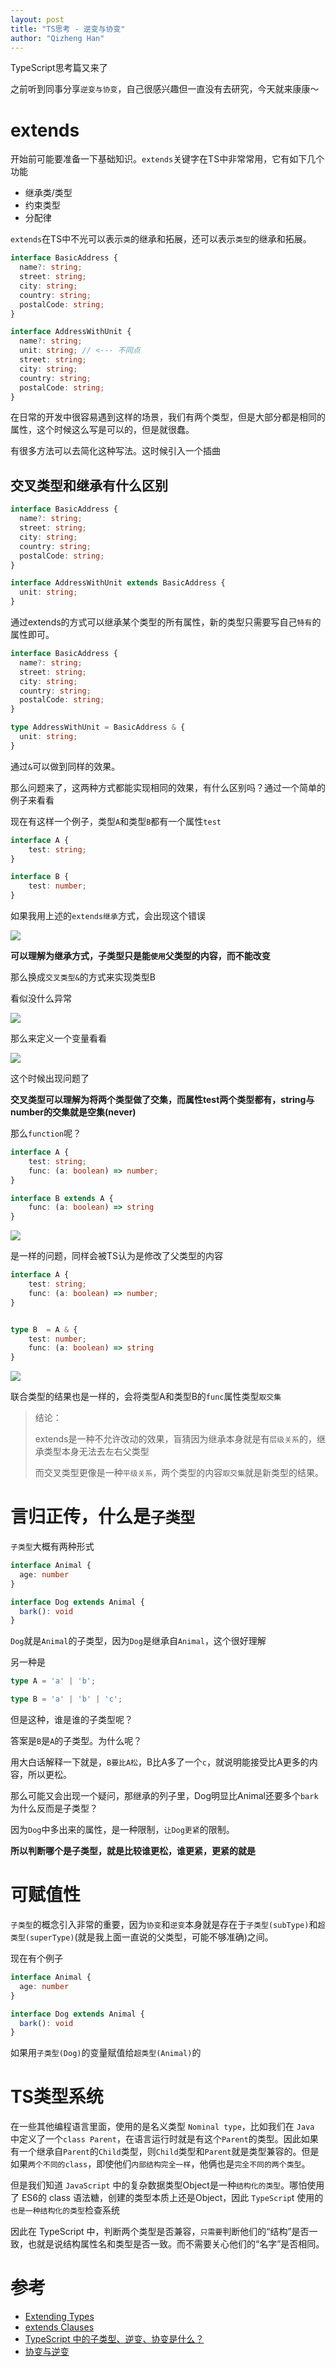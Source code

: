 ```yaml
---
layout: post
title: "TS思考 - 逆变与协变"
author: "Qizheng Han"
---
```


TypeScript思考篇又来了 

之前听到同事分享`逆变与协变`，自己很感兴趣但一直没有去研究，今天就来康康～


# extends

开始前可能要准备一下基础知识。`extends`关键字在TS中非常常用，它有如下几个功能

- 继承类/类型
- 约束类型
- 分配律

`extends`在TS中不光可以表示`类`的继承和拓展，还可以表示`类型`的继承和拓展。

```ts
interface BasicAddress {
  name?: string;
  street: string;
  city: string;
  country: string;
  postalCode: string;
}

interface AddressWithUnit {
  name?: string;
  unit: string; // <--- 不同点
  street: string;
  city: string;
  country: string;
  postalCode: string;
}
```

在日常的开发中很容易遇到这样的场景，我们有两个类型，但是大部分都是相同的属性，这个时候这么写是可以的，但是就很蠢。

有很多方法可以去简化这种写法。这时候引入一个插曲

## 交叉类型和继承有什么区别

```ts
interface BasicAddress {
  name?: string;
  street: string;
  city: string;
  country: string;
  postalCode: string;
}

interface AddressWithUnit extends BasicAddress {
  unit: string;
}
```

通过extends的方式可以继承某个类型的所有属性，新的类型只需要写自己`特有`的属性即可。

```ts
interface BasicAddress {
  name?: string;
  street: string;
  city: string;
  country: string;
  postalCode: string;
}

type AddressWithUnit = BasicAddress & {
  unit: string;
}
```
通过`&`可以做到同样的效果。

那么问题来了，这两种方式都能实现相同的效果，有什么区别吗？通过一个简单的例子来看看


现在有这样一个例子，类型`A`和类型`B`都有一个属性`test`

```ts
interface A {
    test: string;
}

interface B {
    test: number;
}
```

如果我用上述的`extends继承`方式，会出现这个错误

![](/assets/img/2022-01-31/extendsA.jpg)

**可以理解为继承方式，子类型只是能`使用`父类型的内容，而不能改变**

那么换成`交叉类型&`的方式来实现类型B

看似没什么异常

![](/assets/img/2022-01-31/type&B.jpg)

那么来定义一个变量看看

![](/assets/img/2022-01-31/typeBError.jpg)

这个时候出现问题了

**交叉类型可以理解为将两个类型做了交集，而属性test两个类型都有，string与number的交集就是空集(never)**

那么`function`呢？


```ts
interface A {
    test: string;
    func: (a: boolean) => number;
}

interface B extends A {
    func: (a: boolean) => string
}
```
![](/assets/img/2022-01-31/funcExtends.jpg)

是一样的问题，同样会被TS认为是修改了父类型的内容

```ts
interface A {
    test: string;
    func: (a: boolean) => number;
}


type B  = A & {
    test: number;
    func: (a: boolean) => string
}
```
![](/assets/img/2022-01-31/typeBFunc.jpg)

联合类型的结果也是一样的，会将类型A和类型B的`func`属性类型`取交集`


> 结论：
>
> extends是一种不允许改动的效果，盲猜因为继承本身就是有`层级关系`的，继承类型本身无法去左右父类型
>
> 而交叉类型更像是一种`平级关系`，两个类型的内容`取交集`就是新类型的结果。

# 言归正传，什么是`子类型`

`子类型`大概有两种形式

```ts 
interface Animal {
  age: number
}

interface Dog extends Animal {
  bark(): void
}
```

`Dog`就是`Animal`的子类型，因为`Dog`是继承自`Animal`，这个很好理解

另一种是

```ts
type A = 'a' | 'b';

type B = 'a' | 'b' | 'c';
```

但是这种，谁是谁的子类型呢？

答案是`B`是`A`的子类型。为什么呢？

用大白话解释一下就是，`B要比A松`，B比A多了一个`c`，就说明能接受比A更多的内容，所以更松。

那么可能又会出现一个疑问，那继承的列子里，Dog明显比Animal还要多个`bark`为什么反而是子类型？

因为`Dog`中多出来的属性，是一种限制，`让Dog更紧`的限制。

**所以判断哪个是子类型，就是比较谁更松，谁更紧，更紧的就是**

# 可赋值性

`子类型`的概念引入非常的重要，因为`协变`和`逆变`本身就是存在于`子类型(subType)`和`超类型(superType)`(就是我上面一直说的父类型，可能不够准确)之间。

现在有个例子

```ts
interface Animal {
  age: number
}

interface Dog extends Animal {
  bark(): void
}
```

如果用`子类型(Dog)`的变量赋值给`超类型(Animal)`的


# TS类型系统

在一些其他编程语言里面，使用的是名义类型 `Nominal type`，比如我们在 `Java` 中定义了一个`class Parent`，在语言运行时就是有这个`Parent`的类型。因此如果有一个继承自`Parent`的`Child`类型，则`Child`类型和`Parent`就是类型兼容的。但是如果`两个不同的class`，即使他们`内部结构完全一样`，他俩也是`完全不同的两个类型`。

但是我们知道 `JavaScript` 中的复杂数据类型Object是一种`结构化的类型`。哪怕使用了 ES6的 class 语法糖，创建的类型本质上还是Object，因此 `TypeScrip`t 使用的`也是一种结构化的类型`检查系统

因此在 TypeScript 中，判断两个类型是否兼容，`只需要`判断他们的“结构”是否一致，也就是说结构属性名和类型是否一致。而不需要关心他们的“名字”是否相同。





# 参考

- [Extending Types](https://www.typescriptlang.org/docs/handbook/2/objects.html#extending-types)
- [extends Clauses](https://www.typescriptlang.org/docs/handbook/2/classes.html#extends-clauses)
- [TypeScript 中的子类型、逆变、协变是什么？](https://github.com/sl1673495/blogs/issues/54)
- [协变与逆变](https://zh.wikipedia.org/wiki/%E5%8D%8F%E5%8F%98%E4%B8%8E%E9%80%86%E5%8F%98)